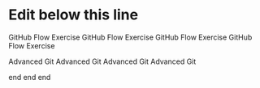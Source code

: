 # Edit below this line
GitHub Flow Exercise GitHub Flow Exercise GitHub Flow Exercise GitHub Flow Exercise

Advanced Git Advanced Git Advanced Git Advanced Git

end end end